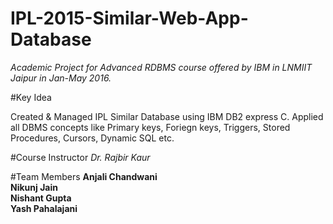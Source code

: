 # IPL-2015-Similar-Web-App-Database

 <i>Academic Project for Advanced RDBMS course offered by IBM in LNMIIT Jaipur in Jan-May 2016. </i>

#Key Idea

Created & Managed IPL Similar Database using IBM DB2 express C.
Applied all DBMS concepts like Primary keys, Foriegn keys, Triggers, Stored Procedures, Cursors, Dynamic SQL etc.

#Course Instructor
<i>Dr. Rajbir Kaur </i>

#Team Members
 <b>Anjali Chandwani <br>
Nikunj Jain <br>
Nishant Gupta <br>
Yash Pahalajani </b> <br>
